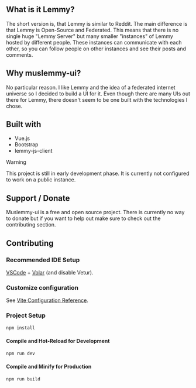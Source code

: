 ## What is it Lemmy?

The short version is, that Lemmy is similar to Reddit. The main difference is that Lemmy is Open-Source and Federated. This means that there is no single huge "Lemmy Server" but many smaller "instances" of Lemmy hosted by different people. These instances can communicate with each other, so you can follow people on other instances and see their posts and comments.

## Why muslemmy-ui?

No particular reason. I like Lemmy and the idea of a federated internet universe so I decided to build a UI for it. Even though there are many UIs out there for Lemmy, there doesn't seem to be one built with the technologies I chose.

## Built with
* Vue.js
* Bootstrap
* lemmy-js-client

> [!warning]
> This project is still in early development phase. It is currently not configured to work on a public instance.

## Support / Donate

Muslemmy-ui is a free and open source project. There is currently no way to donate but if you want to help out make sure to check out the contributing section.

## Contributing
### Recommended IDE Setup

[VSCode](https://code.visualstudio.com/) + [Volar](https://marketplace.visualstudio.com/items?itemName=Vue.volar) (and disable Vetur).

### Customize configuration

See [Vite Configuration Reference](https://vite.dev/config/).

### Project Setup

```sh
npm install
```

#### Compile and Hot-Reload for Development

```sh
npm run dev
```

#### Compile and Minify for Production

```sh
npm run build
```
